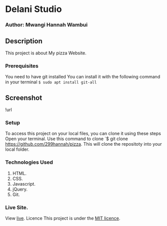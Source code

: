 # Delani Studio
### Author: Mwangi Hannah Wambui
## Description
This project is about My pizza Website.

### Prerequisites
You need to have git installed
You can install it with the following command in your terminal
`$ sudo apt install git-all`

## Screenshot
!url[](images/Screenshot.png)

### Setup
To access this project on your local files, you can clone it using these steps
Open your terminal.
Use this command to clone `$ git clone https://github.com/299hannah/pizza.
This will clone the repositoty into your local folder.

### Technologies Used
 1. HTML.
 1. CSS.
 1. Javascript.
 1. jQuery.
 1. Git.
### Live Site.
View [live](https://299hannah.github.io/pizza/).
Licence
This project is under the [MIT licence](licence).